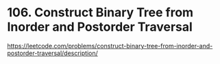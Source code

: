 # 106. Construct Binary Tree from Inorder and Postorder Traversal

https://leetcode.com/problems/construct-binary-tree-from-inorder-and-postorder-traversal/description/